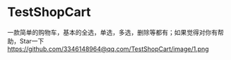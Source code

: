 # TestShopCart

一款简单的购物车，基本的全选，单选，多选，删除等都有；如果觉得对你有帮助，Star一下
 https://github.com/3346148964@qq.com/TestShopCart/image/1.png
